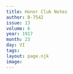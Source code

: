 ```yaml
---
title: Honor Club Notes
author: B-7542
issue: 13
volume: 6
year: 1917
month: 23
day: VI
tags:
layout: page.njk
image:
---
```


